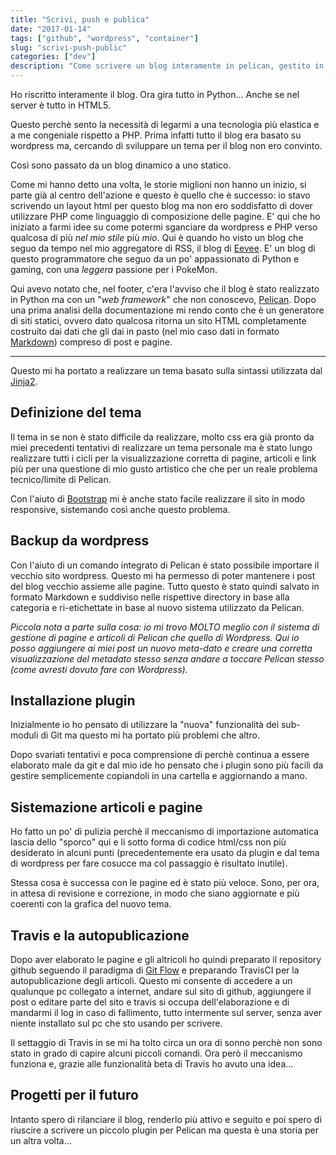 ```yaml
---
title: "Scrivi, push e publica"
date: "2017-01-14"
tags: ["github", "wordpress", "container"]
slug: "scrivi-push-public"
categories: ["dev"]
description: "Come scrivere un blog interamente in pelican, gestito in github e travis con autopubblicazioni"
---
```


Ho riscritto interamente il blog. Ora gira tutto in Python... Anche se nel server è tutto in HTML5.

Questo perchè sento la necessità di legarmi a una tecnologia più elastica e a me congeniale rispetto a PHP. Prima infatti tutto il blog era basato su wordpress ma, cercando di sviluppare un tema per il blog non ero convinto.

Così sono passato da un blog dinamico a uno statico.

Come mi hanno detto una volta, le storie miglioni non hanno un inizio, si parte già al centro dell'azione e questo è quello che è successo: io stavo scrivendo un layout html per questo blog ma non ero soddisfatto di dover utilizzare PHP come linguaggio di composizione delle pagine. E' qui che ho iniziato a farmi idee su come potermi sganciare da wordpress e PHP verso qualcosa di più _nel mio stile_ più _mio_. Qui è quando ho visto un blog che seguo da tempo nel mio aggregatore di RSS, il blog di [Eevee](https://eev.ee/). E' un blog di questo programmatore che seguo da un po' appassionato di Python e gaming, con una _leggera_ passione per i PokeMon.

Qui avevo notato che, nel footer, c'era l'avviso che il blog è stato realizzato in Python ma con un "_web framework_" che non conoscevo, [Pelican](http://docs.getpelican.com/en/stable/#).
Dopo una prima analisi della documentazione mi rendo conto che è un generatore di siti statici, ovvero dato qualcosa ritorna un sito HTML completamente costruito dai dati che gli dai in pasto (nel mio caso dati in formato [Markdown](https://it.wikipedia.org/wiki/Markdown)) compreso di post e pagine.
* * *
Questo mi ha portato a realizzare un tema basato sulla sintassi utilizzata dal [Jinja2](http://jinja.pocoo.org/docs/dev/).

## Definizione del tema
Il tema in se non è stato difficile da realizzare, molto css era già pronto da miei precedenti tentativi di realizzare un tema personale ma è stato lungo realizzare tutti i cicli per la visualizzazione corretta di pagine, articoli e link più per una questione di mio gusto artistico che che per un reale problema tecnico/limite di Pelican.

Con l'aiuto di [Bootstrap](http://getbootstrap.com/) mi è anche stato facile realizzare il sito in modo responsive, sistemando così anche questo problema.

## Backup da wordpress
Con l'aiuto di un comando integrato di Pelican è stato possibile importare il vecchio sito wordpress. Questo mi ha permesso di poter mantenere i post del blog vecchio assieme alle pagine. Tutto questo è stato quindi salvato in formato Markdown e suddiviso nelle rispettive directory in base alla categoria e ri-etichettate in base al nuovo sistema utilizzato da Pelican.

_Piccola nota a parte sulla cosa: io mi trovo MOLTO meglio con il sistema di gestione di pagine e articoli di Pelican che quello di Wordpress. Qui io posso aggiungere ai miei post un nuovo meta-dato e creare una corretta visualizzazione del metadato stesso senza andare a toccare Pelican stesso (come avresti dovuto fare con Wordpress)._

## Installazione plugin
Inizialmente io ho pensato di utilizzare la "nuova" funzionalità dei sub-moduli di Git ma questo mi ha portato più problemi che altro.

Dopo svariati tentativi e poca comprensione di perchè continua a essere elaborato male da git e dal mio ide ho pensato che i plugin sono più facili da gestire semplicemente copiandoli in una cartella e aggiornando a mano.

## Sistemazione articoli e pagine
Ho fatto un po' di pulizia perchè il meccanismo di importazione automatica lascia dello "sporco" qui e li sotto forma di codice html/css non più desiderato in alcuni punti (precedentemente era usato da plugin e dal tema di wordpress per fare cosucce ma col passaggio è risultato inutile).

Stessa cosa è successa con le pagine ed è stato più veloce. Sono, per ora, in attesa di revisione e correzione, in modo che siano aggiornate e più coerenti con la grafica del nuovo tema.

## Travis e la autopublicazione
Dopo aver elaborato le pagine e gli altricoli ho quindi preparato il repository github seguendo il paradigma di [Git Flow](http://danielkummer.github.io/git-flow-cheatsheet/) e preparando TravisCI per la autopublicazione degli articoli. Questo mi consente di accedere a un qualunque pc collegato a internet, andare sul sito di github, aggiungere il post o editare parte del sito e travis si occupa dell'elaborazione e di mandarmi il log in caso di fallimento, tutto intermente sul server, senza aver niente installato sul pc che sto usando per scrivere.

Il settaggio di Travis in se mi ha tolto circa un ora di sonno perchè non sono stato in grado di capire alcuni piccoli comandi. Ora però il meccanismo funziona e, grazie alle funzionalità beta di Travis ho avuto una idea...

## Progetti per il futuro
Intanto spero di rilanciare il blog, renderlo più attivo e seguito e poi spero di riuscire a scrivere un piccolo plugin per Pelican ma questa è una storia per un altra volta...
